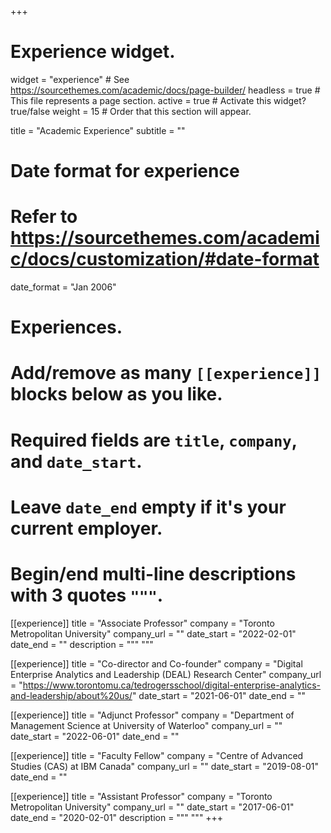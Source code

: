 +++
# Experience widget.
widget = "experience"  # See https://sourcethemes.com/academic/docs/page-builder/
headless = true  # This file represents a page section.
active = true  # Activate this widget? true/false
weight = 15  # Order that this section will appear.

title = "Academic Experience"
subtitle = ""

# Date format for experience
#   Refer to https://sourcethemes.com/academic/docs/customization/#date-format
date_format = "Jan 2006"

# Experiences.
#   Add/remove as many `[[experience]]` blocks below as you like.
#   Required fields are `title`, `company`, and `date_start`.
#   Leave `date_end` empty if it's your current employer.
#   Begin/end multi-line descriptions with 3 quotes `"""`.
[[experience]]
  title = "Associate Professor"
  company = "Toronto Metropolitan University"
  company_url = ""
  date_start = "2022-02-01"
  date_end = ""
  description = """
  """

[[experience]]
  title = "Co-director and Co-founder"
  company = "Digital Enterprise Analytics and Leadership (DEAL) Research Center"
  company_url = "https://www.torontomu.ca/tedrogersschool/digital-enterprise-analytics-and-leadership/about%20us/"
  date_start = "2021-06-01"
  date_end = ""

[[experience]]
  title = "Adjunct Professor"
  company = "Department of Management Science at University of Waterloo"
  company_url = ""
  date_start = "2022-06-01"
  date_end = ""

[[experience]]
  title = "Faculty Fellow"
  company = "Centre of Advanced Studies (CAS) at IBM Canada"
  company_url = ""
  date_start = "2019-08-01"
  date_end = ""  

[[experience]]
  title = "Assistant Professor"
  company = "Toronto Metropolitan University"
  company_url = ""
  date_start = "2017-06-01"
  date_end = "2020-02-01"
  description = """
  """
+++
